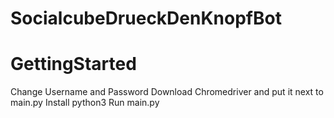 # SocialcubeDrueckDenKnopfBot
# GettingStarted
Change Username and Password
Download Chromedriver and put it next to main.py
Install python3
Run main.py
